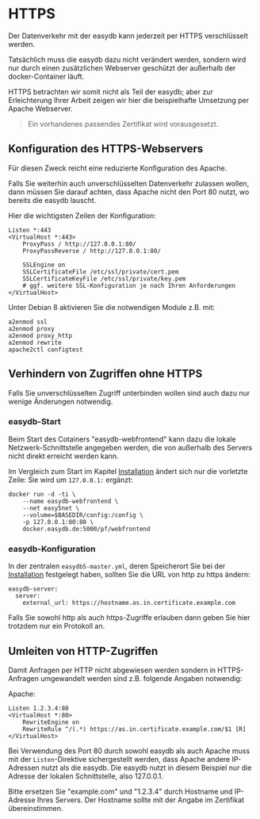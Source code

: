 # HTTPS

Der Datenverkehr mit der easydb kann jederzeit per HTTPS verschlüsselt werden.

Tatsächlich muss die easydb dazu nicht verändert werden, sondern wird nur durch einen zusätzlichen Webserver geschützt der außerhalb der docker-Container läuft.

HTTPS betrachten wir somit nicht als Teil der easydb; aber zur Erleichterung Ihrer Arbeit zeigen wir hier die beispielhafte Umsetzung per Apache Webserver.

> Ein vorhandenes passendes Zertifikat wird vorausgesetzt.

## Konfiguration des HTTPS-Webservers


Für diesen Zweck reicht eine reduzierte Konfiguration des Apache.

Falls Sie weiterhin auch unverschlüsselten Datenverkehr zulassen wollen, dann müssen Sie darauf achten, dass Apache nicht den Port 80 nutzt, wo bereits die easydb lauscht.

Hier die wichtigsten Zeilen der Konfiguration:

~~~~
Listen *:443
<VirtualHost *:443>
	ProxyPass / http://127.0.0.1:80/
	ProxyPassReverse / http://127.0.0.1:80/

	SSLEngine on
	SSLCertificateFile /etc/ssl/private/cert.pem
	SSLCertificateKeyFile /etc/ssl/private/key.pem
    # ggf. weitere SSL-Konfiguration je nach Ihren Anforderungen
</VirtualHost>
~~~~


Unter Debian 8 aktivieren Sie die notwendigen Module z.B. mit:

~~~~
a2enmod ssl
a2enmod proxy
a2enmod proxy_http
a2enmod rewrite
apache2ctl configtest
~~~~

## Verhindern von Zugriffen ohne HTTPS

Falls Sie unverschlüsselten Zugriff unterbinden wollen sind auch dazu nur wenige Änderungen notwendig.

### easydb-Start

Beim Start des Cotainers "easydb-webfrontend" kann dazu die lokale Netzwerk-Schnittstelle angegeben werden, die von außerhalb des Servers nicht direkt erreicht werden kann.

Im Vergleich zum Start im Kapitel [Installation](/sysadmin/installation/installation.html#start) ändert sich nur die vorletzte Zeile: Sie wird um `127.0.0.1:` ergänzt:

~~~~
docker run -d -ti \
    --name easydb-webfrontend \
    --net easy5net \
    --volume=$BASEDIR/config:/config \
    -p 127.0.0.1:80:80 \
    docker.easydb.de:5000/pf/webfrontend
~~~~


### easydb-Konfiguration

In der zentralen `easydb5-master.yml`, deren Speicherort Sie bei der [Installation](/sysadmin/installation/installation.html#datenablage_bestimmen) festgelegt haben, sollten Sie die URL von http zu https ändern:

~~~~
easydb-server:
  server:
    external_url: https://hostname.as.in.certificate.example.com
~~~~

Falls Sie sowohl http als auch https-Zugriffe erlauben dann geben Sie hier trotzdem nur ein Protokoll an.

## Umleiten von HTTP-Zugriffen

Damit Anfragen per HTTP nicht abgewiesen werden sondern in HTTPS-Anfragen umgewandelt werden sind z.B. folgende Angaben notwendig:

Apache:

~~~~
Listen 1.2.3.4:80
<VirtualHost *:80>
    RewriteEngine on
    RewriteRule ^/(.*) https://as.in.certificate.example.com/$1 [R]
</VirtualHost>
~~~~

Bei Verwendung des Port 80 durch sowohl easydb als auch Apache muss mit der `Listen`-Direktive sichergestellt werden, dass Apache andere IP-Adressen nutzt als die easydb. Die easydb nutzt in diesem Beispiel nur die Adresse der lokalen Schnittstelle, also 127.0.0.1.

Bitte ersetzen Sie "example.com" und "1.2.3.4" durch Hostname und IP-Adresse Ihres Servers. Der Hostname sollte mit der Angabe im Zertifikat übereinstimmen.

